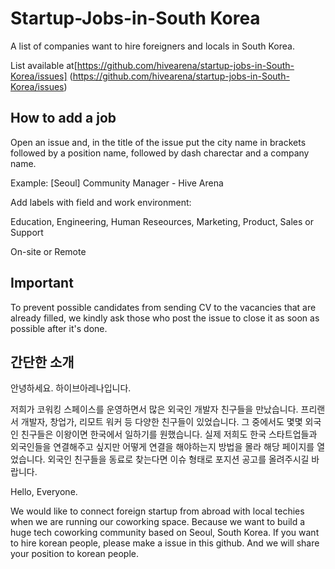 # Startup-Jobs-in-South Korea
A list of companies want to hire foreigners and locals in South Korea. 

List available at[https://github.com/hivearena/startup-jobs-in-South-Korea/issues] (https://github.com/hivearena/startup-jobs-in-South-Korea/issues)

## How to add a job

Open an issue and, in the title of the issue put the city name in brackets followed by a position name, followed by dash charectar and a company name.

Example: [Seoul] Community Manager - Hive Arena

Add labels with field and work environment: 

Education, Engineering, Human Reseources, Marketing, Product, Sales or Support

On-site or Remote

## Important

To prevent possible candidates from sending CV to the vacancies that are already filled, we kindly ask those who post the issue to close it as soon as possible after it's done.

## 간단한 소개

안녕하세요. 하이브아레나입니다.

저희가 코워킹 스페이스를 운영하면서 많은 외국인 개발자 친구들을 만났습니다. 프리랜서 개발자, 창업가, 리모트 워커 등 다양한 친구들이 있었습니다. 그 중에서도 몇몇 외국인 친구들은 이왕이면 한국에서 일하기를 원했습니다. 실제 저희도 한국 스타트업들과 외국인들을 연결해주고 싶지만 어떻게 연결을 해야하는지 방법을 몰라 해당 페이지를 열었습니다. 외국인 친구들을 동료로 찾는다면 이슈 형태로 포지션 공고를 올려주시길 바랍니다.

Hello, Everyone. 

We would like to connect foreign startup from abroad with local techies when we are running our coworking space. Because we want to build a huge tech coworking community based on Seoul, South Korea. If you want to hire korean people, please make a issue in this github. And we will share your position to korean people.  
